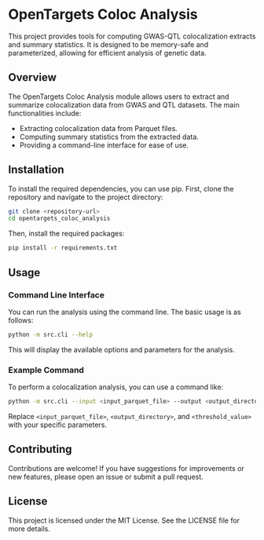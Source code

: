 # OpenTargets Coloc Analysis

This project provides tools for computing GWAS-QTL colocalization extracts and summary statistics. It is designed to be memory-safe and parameterized, allowing for efficient analysis of genetic data.

## Overview

The OpenTargets Coloc Analysis module allows users to extract and summarize colocalization data from GWAS and QTL datasets. The main functionalities include:

- Extracting colocalization data from Parquet files.
- Computing summary statistics from the extracted data.
- Providing a command-line interface for ease of use.

## Installation

To install the required dependencies, you can use pip. First, clone the repository and navigate to the project directory:

```bash
git clone <repository-url>
cd opentargets_coloc_analysis
```

Then, install the required packages:

```bash
pip install -r requirements.txt
```

## Usage

### Command Line Interface

You can run the analysis using the command line. The basic usage is as follows:

```bash
python -m src.cli --help
```

This will display the available options and parameters for the analysis.

### Example Command

To perform a colocalization analysis, you can use a command like:

```bash
python -m src.cli --input <input_parquet_file> --output <output_directory> --h4_threshold <threshold_value>
```

Replace `<input_parquet_file>`, `<output_directory>`, and `<threshold_value>` with your specific parameters.

## Contributing

Contributions are welcome! If you have suggestions for improvements or new features, please open an issue or submit a pull request.

## License

This project is licensed under the MIT License. See the LICENSE file for more details.